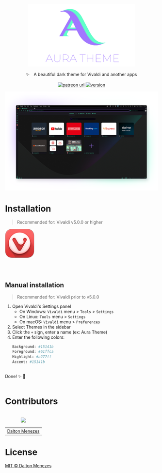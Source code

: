 <p align="center">
  <img src="https://github.com/daltonmenezes/assets/blob/master/images/aura-theme/new-heading.png?raw=true" alt="Aura Theme" width="70%" />
</p>

<p align="center">
✨ A beautiful dark theme for Vivaldi and another apps
  <br><br>

  <!-- Patreon -->
  <a href="https://www.patreon.com/daltonmenezes">
    <img alt="patreon url" src="https://img.shields.io/badge/support%20on-patreon-1C1E26?style=for-the-badge&labelColor=1C1E26&color=61ffca">
  </a>

  <!-- version -->
  <a href="#">
    <img alt="version" src="https://img.shields.io/badge/version%20-v1-1C1E26?style=for-the-badge&labelColor=1C1E26&color=61ffca">
  </a>
</p>

<p align="center">
  <img alt="preview" src="https://github.com/daltonmenezes/assets/blob/master/images/aura-theme/aura-vivaldi-preview.png?raw=true" />
</p>


# Installation
> Recommended for: Vivaldi v5.0.0 or higher

<a href="https://themes.vivaldi.net/themes/QBEJe8kvyP9">
  <img src="https://github.com/daltonmenezes/assets/blob/master/images/icons/vivaldi.png?raw=true" align="center" />
</a>

<br/><br/>

## Manual installation
> Recommended for: Vivaldi prior to v5.0.0

1. Open Vivaldi's Settings panel
    - On Windows: `Vivaldi` menu > `Tools` > `Settings`
    - On Linux: `Tools` menu > `Settings`
    - On macOS: `Vivaldi` menu > `Preferences`
2. Select Themes in the sidebar
3. Click the `+` sign, enter a name (ex: Aura Theme)
4. Enter the following colors:
    ```bash
    Background: #15141b
    Foreground: #61ffca
    Highlight: #a277ff
    Accent: #15141b
    ```

<br/>
Done! ✨ 🎉
<br/>
<br/>

# Contributors
<table>
  <thead>
    <tr>
      <td valign="bottom"><p align="center">
  <a href="https://github.com/daltonmenezes">
    <img src="https://github.com/daltonmenezes.png?size=100" align="center" />
  </a>
</p></td>
    </tr>
  </thead>

  <tbody>
    <tr>
      <td><a href="https://github.com/daltonmenezes">Dalton Menezes</a></td>
    </tr>
  </tbody>
</table>

# License
[MIT © Dalton Menezes](https://github.com/daltonmenezes/aura-theme/blob/main/LICENSE)